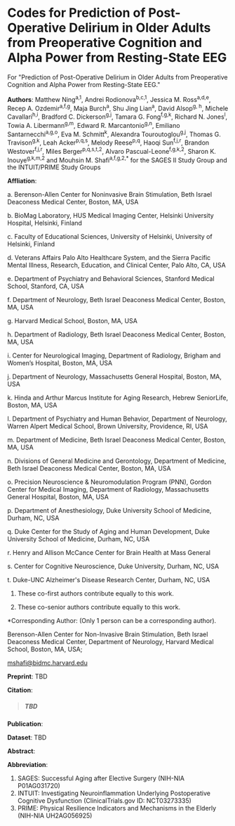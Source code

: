 # Codes for Prediction of Post-Operative Delirium in Older Adults from Preoperative Cognition and Alpha Power from Resting-State EEG

 For "Prediction of Post-Operative Delirium in Older Adults from Preoperative Cognition and Alpha Power from Resting-State EEG."

**Authors**: Matthew Ning<sup>a,1</sup>, Andrei Rodionova<sup>b,c,1</sup>, Jessica M. Ross<sup>a,d,e</sup>, Recep A. Ozdemir<sup>a,f,g</sup>, Maja Burch<sup>a</sup>, Shu Jing Lian<sup>a</sup>, David Alsop<sup>g, h</sup>, Michele Cavallari<sup>h,i</sup>, Bradford C. Dickerson<sup>g,j</sup>, Tamara G. Fong<sup>f,g,k</sup>, Richard N. Jones<sup>l</sup>, Towia A. Libermann<sup>g,m</sup>, Edward R. Marcantonio<sup>g,n</sup>, Emiliano Santarnecchi<sup>a,g,o</sup>, Eva M. Schmitt<sup>k</sup>, Alexandra Touroutoglou<sup>g,j</sup>, Thomas G. Travison<sup>g,k</sup>, Leah Acker<sup>p,q,s</sup>, Melody Reese<sup>p,q</sup>, Haoqi Sun<sup>f,j,r</sup>, Brandon Westover<sup>f,j,r</sup>, Miles Berger<sup>p,q,s,t,2</sup>, Alvaro Pascual-Leone<sup>f,g,k,2</sup>, Sharon K. Inouye<sup>g,k,m,2</sup> and Mouhsin M. Shafi<sup>a,f,g,2,*</sup> for the SAGES II Study Group and the INTUIT/PRIME Study Groups

**Affliation**:

a. Berenson-Allen Center for Noninvasive Brain Stimulation, Beth Israel Deaconess Medical Center, Boston, MA, USA

b. BioMag Laboratory, HUS Medical Imaging Center, Helsinki University Hospital, Helsinki, Finland

c. Faculty of Educational Sciences, University of Helsinki, University of Helsinki, Finland

d. Veterans Affairs Palo Alto Healthcare System, and the Sierra Pacific Mental Illness, Research, Education, and Clinical Center, Palo Alto, CA, USA

e. Department of Psychiatry and Behavioral Sciences, Stanford Medical School, Stanford, CA, USA

f. Department of Neurology, Beth Israel Deaconess Medical Center, Boston, MA, USA

g. Harvard Medical School, Boston, MA, USA

h. Department of Radiology, Beth Israel Deaconess Medical Center, Boston, MA, USA

i. Center for Neurological Imaging, Department of Radiology, Brigham and Women’s Hospital, Boston, MA, USA

j. Department of Neurology, Massachusetts General Hospital, Boston, MA, USA

k. Hinda and Arthur Marcus Institute for Aging Research, Hebrew SeniorLife, Boston, MA, USA

l. Department of Psychiatry and Human Behavior, Department of Neurology, Warren Alpert Medical School, Brown University, Providence, RI, USA

m. Department of Medicine, Beth Israel Deaconess Medical Center, Boston, MA, USA

n. Divisions of General Medicine and Gerontology, Department of Medicine, Beth Israel Deaconess Medical Center, Boston, MA, USA

o. Precision Neuroscience & Neuromodulation Program (PNN), Gordon Center for Medical Imaging, Department of Radiology, Massachusetts General Hospital, Boston, MA, USA

p. Department of Anesthesiology, Duke University School of Medicine, Durham, NC, USA

q. Duke Center for the Study of Aging and Human Development, Duke University School of Medicine, Durham, NC, USA

r. Henry and Allison McCance Center for Brain Health at Mass General

s. Center for Cognitive Neuroscience, Duke University, Durham, NC, USA

t. Duke-UNC Alzheimer's Disease Research Center, Durham, NC, USA

1. These co-first authors contribute equally to this work.

2. These co-senior authors contribute equally to this work.

*Corresponding Author: (Only 1 person can be a corresponding author).

Berenson-Allen Center for Non-Invasive Brain Stimulation, Beth Israel Deaconess Medical Center, Department of Neurology, Harvard Medical School, Boston, MA, USA;

mshafi@bidmc.harvard.edu


**Preprint**: TBD

**Citation**: 

> ##### TBD

**Publication**: 

**Dataset**: TBD

**Abstract**: 

**Abbreviation**:
1. SAGES: Successful Aging after Elective Surgery (NIH-NIA P01AG031720)
2. INTUIT: Investigating Neuroinflammation Underlying Postoperative Cognitive Dysfunction (ClinicalTrials.gov ID: NCT03273335)
3. PRIME: Physical Resilience Indicators and Mechanisms in the Elderly (NIH-NIA UH2AG056925)

